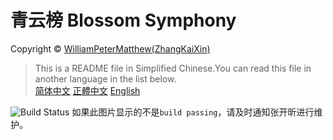 # 青云榜 Blossom Symphony
Copyright &copy; [WilliamPeterMatthew(ZhangKaiXin)](https://github.com/WilliamPeterMatthew)
> This is a README file in Simplified Chinese.You can read this file in another language in the list below.  
> [简体中文](https://github.com/zzfls20-17/blossym/blob/master/README-zh_CN.md) [正體中文](https://github.com/zzfls20-17/blossym/blob/master/README-zh_TW.md) [English](https://github.com/zzfls20-17/blossym/blob/master/README-en_US.md)  

![Build Status](https://api.travis-ci.com/zzfls20-17/blossym.svg?branch=source)
如果此图片显示的不是`build passing`，请及时通知张开昕进行维护。